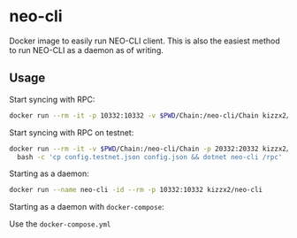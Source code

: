 # neo-cli

Docker image to easily run NEO-CLI client. This is also the easiest method to run NEO-CLI as a daemon as of writing.

## Usage

Start syncing with RPC:

```bash
docker run --rm -it -p 10332:10332 -v $PWD/Chain:/neo-cli/Chain kizzx2/neo-cli
```

Start syncing with RPC on testnet:

```bash
docker run --rm -it -v $PWD/Chain:/neo-cli/Chain -p 20332:20332 kizzx2/neo-cli \
  bash -c 'cp config.testnet.json config.json && dotnet neo-cli /rpc'
```

Starting as a daemon:

```bash
docker run --name neo-cli -id --rm -p 10332:10332 kizzx2/neo-cli
```

Starting as a daemon with `docker-compose`:

Use the `docker-compose.yml`
